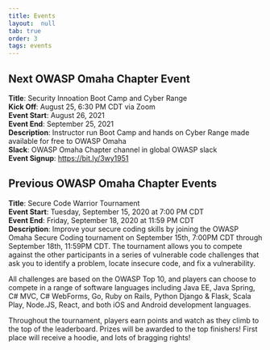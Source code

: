 ```yaml
---
title: Events
layout:  null
tab: true
order: 3
tags: events
---
```



## Next OWASP Omaha Chapter Event

**Title**: Security Innoation Boot Camp and Cyber Range  
**Kick Off**: August 25, 6:30 PM CDT via Zoom  
**Event Start**: August 26, 2021  
**Event End**: September 25, 2021  
**Description**: Instructor run Boot Camp and hands on Cyber Range made available for free to OWASP Omaha  
**Slack**: OWASP Omaha Chapter channel in global OWASP slack  
**Event Signup**: https://bit.ly/3wy1951  

## Previous OWASP Omaha Chapter Events

**Title**: Secure Code Warrior Tournament  
**Event Start**: Tuesday, September 15, 2020 at 7:00 PM CDT  
**Event End**: Friday, September 18, 2020 at 11:59 PM CDT  
**Description**: Improve your secure coding skills by joining the OWASP Omaha Secure Coding tournament on September 15th, 7:00PM CDT through September 18th, 11:59PM CDT. The tournament allows you to compete against the other participants in a series of vulnerable code challenges that ask you to identify a problem, locate insecure code, and fix a vulnerability.  
  
All challenges are based on the OWASP Top 10, and players can choose to compete in a range of software languages including Java EE, Java Spring, C# MVC, C# WebForms, Go, Ruby on Rails, Python Django & Flask, Scala Play, Node.JS, React, and both iOS and Android development languages.  
  
Throughout the tournament, players earn points and watch as they climb to the top of the leaderboard. Prizes will be awarded to the top finishers! First place will receive a hoodie, and lots of bragging rights!  



